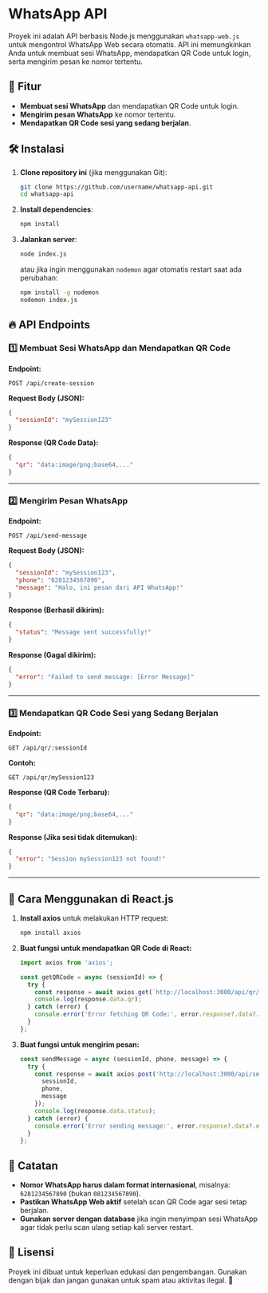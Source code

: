 # WhatsApp API 

Proyek ini adalah API berbasis Node.js menggunakan `whatsapp-web.js` untuk mengontrol WhatsApp Web secara otomatis. API ini memungkinkan Anda untuk membuat sesi WhatsApp, mendapatkan QR Code untuk login, serta mengirim pesan ke nomor tertentu.

## 📌 Fitur
- **Membuat sesi WhatsApp** dan mendapatkan QR Code untuk login.
- **Mengirim pesan WhatsApp** ke nomor tertentu.
- **Mendapatkan QR Code sesi yang sedang berjalan**.

## 🛠 Instalasi

1. **Clone repository ini** (jika menggunakan Git):
   ```sh
   git clone https://github.com/username/whatsapp-api.git
   cd whatsapp-api
   ```

2. **Install dependencies**:
   ```sh
   npm install
   ```

3. **Jalankan server**:
   ```sh
   node index.js
   ```
   atau jika ingin menggunakan `nodemon` agar otomatis restart saat ada perubahan:
   ```sh
   npm install -g nodemon
   nodemon index.js
   ```

## 🔥 API Endpoints

### 1️⃣ Membuat Sesi WhatsApp dan Mendapatkan QR Code
**Endpoint:**  
```
POST /api/create-session
```
**Request Body (JSON):**
```json
{
  "sessionId": "mySession123"
}
```
**Response (QR Code Data):**
```json
{
  "qr": "data:image/png;base64,..." 
}
```

---

### 2️⃣ Mengirim Pesan WhatsApp
**Endpoint:**  
```
POST /api/send-message
```
**Request Body (JSON):**
```json
{
  "sessionId": "mySession123",
  "phone": "6281234567890",
  "message": "Halo, ini pesan dari API WhatsApp!"
}
```
**Response (Berhasil dikirim):**
```json
{
  "status": "Message sent successfully!"
}
```
**Response (Gagal dikirim):**
```json
{
  "error": "Failed to send message: [Error Message]"
}
```

---

### 3️⃣ Mendapatkan QR Code Sesi yang Sedang Berjalan
**Endpoint:**  
```
GET /api/qr/:sessionId
```
**Contoh:**  
```
GET /api/qr/mySession123
```
**Response (QR Code Terbaru):**
```json
{
  "qr": "data:image/png;base64,..." 
}
```
**Response (Jika sesi tidak ditemukan):**
```json
{
  "error": "Session mySession123 not found!"
}
```

---

## 📌 Cara Menggunakan di React.js

1. **Install axios** untuk melakukan HTTP request:
   ```sh
   npm install axios
   ```

2. **Buat fungsi untuk mendapatkan QR Code di React:**
   ```js
   import axios from 'axios';

   const getQRCode = async (sessionId) => {
     try {
       const response = await axios.get(`http://localhost:3000/api/qr/${sessionId}`);
       console.log(response.data.qr);
     } catch (error) {
       console.error('Error fetching QR Code:', error.response?.data?.error || error.message);
     }
   };
   ```

3. **Buat fungsi untuk mengirim pesan:**
   ```js
   const sendMessage = async (sessionId, phone, message) => {
     try {
       const response = await axios.post('http://localhost:3000/api/send-message', {
         sessionId,
         phone,
         message
       });
       console.log(response.data.status);
     } catch (error) {
       console.error('Error sending message:', error.response?.data?.error || error.message);
     }
   };
   ```

## 🎯 Catatan
- **Nomor WhatsApp harus dalam format internasional**, misalnya: `6281234567890` (bukan `081234567890`).
- **Pastikan WhatsApp Web aktif** setelah scan QR Code agar sesi tetap berjalan.
- **Gunakan server dengan database** jika ingin menyimpan sesi WhatsApp agar tidak perlu scan ulang setiap kali server restart.

## 📌 Lisensi
Proyek ini dibuat untuk keperluan edukasi dan pengembangan. Gunakan dengan bijak dan jangan gunakan untuk spam atau aktivitas ilegal. 🚀
